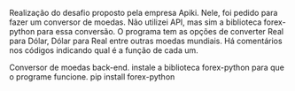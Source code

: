 Realização do desafio proposto pela empresa Apiki. 
Nele, foi pedido para fazer um conversor de moedas. 
Não utilizei API, mas sim a biblioteca forex-python para essa conversão. 
O programa tem as opções de converter Real para Dólar, Dólar para Real entre outras moedas mundiais. 
Há comentários nos códigos indicando qual é a função de cada um. 


Conversor de moedas back-end. 
instale a biblioteca forex-python para que o programe funcione. 
pip install forex-python
